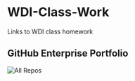 # WDI-Class-Work
Links to WDI class homework

## GitHub Enterprise Portfolio
![All Repos](https://git.generalassemb.ly/EmilyHL?tab=repositories)

